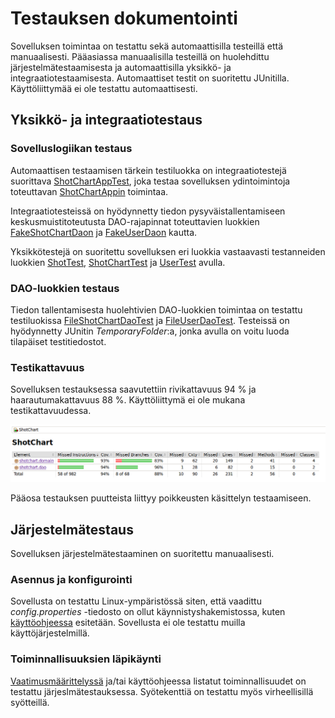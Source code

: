 # Testauksen dokumentointi

Sovelluksen toimintaa on testattu sekä automaattisilla testeillä että manuaalisesti. Pääasiassa manuaalisilla testeillä on huolehdittu järjestelmätestaamisesta ja 
automaattisilla yksikkö- ja integraatiotestaamisesta. Automaattiset testit on suoritettu JUnitilla. Käyttöliittymää ei ole testattu automaattisesti.

## Yksikkö- ja integraatiotestaus

### Sovelluslogiikan testaus

Automaattisen testaamisen tärkein testiluokka on integraatiotestejä suorittava [ShotChartAppTest](https://github.com/Deemusc/ot-harjoitustyo/blob/master/Shot_chart/src/test/java/shotchart/domain/ShotChartAppTest.java),
joka testaa sovelluksen ydintoimintoja toteuttavan [ShotChartAppin](https://github.com/Deemusc/ot-harjoitustyo/blob/master/Shot_chart/src/main/java/shotchart/domain/ShotChartApp.java)
toimintaa.

Integraatiotesteissä on hyödynnetty tiedon pysyväistallentamiseen keskusmuistitoteutusta DAO-rajapinnat toteuttavien luokkien [FakeShotChartDaon](https://github.com/Deemusc/ot-harjoitustyo/blob/master/Shot_chart/src/test/java/shotchart/domain/FakeShotChartDao.java)
ja [FakeUserDaon](https://github.com/Deemusc/ot-harjoitustyo/blob/master/Shot_chart/src/test/java/shotchart/domain/FakeUserDao.java) kautta.

Yksikkötestejä on suoritettu sovelluksen eri luokkia vastaavasti testanneiden luokkien [ShotTest](https://github.com/Deemusc/ot-harjoitustyo/blob/master/Shot_chart/src/test/java/shotchart/domain/ShotTest.java),
[ShotChartTest](https://github.com/Deemusc/ot-harjoitustyo/blob/master/Shot_chart/src/test/java/shotchart/domain/ShotChartTest.java) ja [UserTest](https://github.com/Deemusc/ot-harjoitustyo/blob/master/Shot_chart/src/test/java/shotchart/domain/UserTest.java)
avulla.

### DAO-luokkien testaus

Tiedon tallentamisesta huolehtivien DAO-luokkien toimintaa on testattu testiluokissa [FileShotChartDaoTest](https://github.com/Deemusc/ot-harjoitustyo/blob/master/Shot_chart/src/test/java/shotchart/dao/FileShotChartDaoTest.java)
ja [FileUserDaoTest](https://github.com/Deemusc/ot-harjoitustyo/blob/master/Shot_chart/src/test/java/shotchart/dao/FileUserDaoTest.java). Testeissä on hyödynnetty JUnitin
*TemporaryFolder*:a, jonka avulla on voitu luoda tilapäiset testitiedostot. 

### Testikattavuus

Sovelluksen testauksessa saavutettiin rivikattavuus 94 % ja haarautumakattavuus 88 %. Käyttöliittymä ei ole mukana testikattavuudessa.

![](https://github.com/Deemusc/ot-harjoitustyo/blob/master/Shot_chart/dokumentaatio/kuvat/testikattavuus.png)

Pääosa testauksen puutteista liittyy poikkeusten käsittelyn testaamiseen.

## Järjestelmätestaus

Sovelluksen järjestelmätestaaminen on suoritettu manuaalisesti.

### Asennus ja konfigurointi

Sovellusta on testattu Linux-ympäristössä siten, että vaadittu *config.properties* -tiedosto on ollut käynnistyshakemistossa, kuten [käyttöohjeessa](https://github.com/Deemusc/ot-harjoitustyo/blob/master/Shot_chart/dokumentaatio/kayttoohje.md)
esitetään. Sovellusta ei ole testattu muilla käyttöjärjestelmillä.

### Toiminnallisuuksien läpikäynti

[Vaatimusmäärittelyssä](https://github.com/Deemusc/ot-harjoitustyo/blob/master/Shot_chart/dokumentaatio/vaatimusmaarittely.md) ja/tai käyttöohjeessa listatut toiminnallisuudet
on testattu järjeslmätestauksessa. Syötekenttiä on testattu myös virheellisillä syötteillä.

